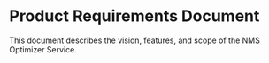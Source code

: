 # Product Requirements Document

This document describes the vision, features, and scope of the NMS Optimizer Service.